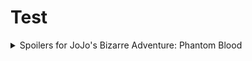 # Test

<details>
	<summary>Spoilers for JoJo's Bizarre Adventure: Phantom Blood</summary>
	The main character's name is Johnathan Joestar.
</details>

